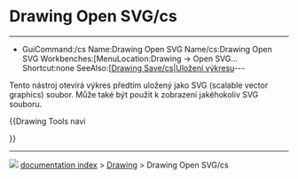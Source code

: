 # Drawing Open SVG/cs
---
- GuiCommand:/cs   Name:Drawing Open SVG   Name/cs:Drawing Open SVG   Workbenches:[MenuLocation:Drawing → Open SVG...   Shortcut:none   SeeAlso:[[Drawing Save/cs|Uložení výkresu](Drawing_Workbench/cs___Výkres]],_Sestavení.md)---


</div>

Tento nástroj otevírá výkres předtím uložený jako SVG (scalable vector graphics) soubor. Může také být použit k zobrazení jakéhokoliv SVG souboru.








{{Drawing Tools navi

}}



---
![](images/Button_right.svg) [documentation index](../README.md) > [Drawing](Category_Drawing.md) > Drawing Open SVG/cs
